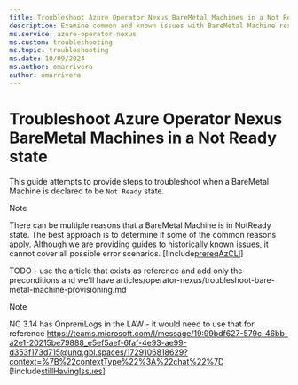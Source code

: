```yaml
---
title: Troubleshoot Azure Operator Nexus BareMetal Machines in a Not Ready state
description: Examine common and known issues with BareMetal Machine resources.
ms.service: azure-operator-nexus
ms.custom: troubleshooting
ms.topic: troubleshooting
ms.date: 10/09/2024
ms.author: omarrivera
author: omarrivera
---
```


# Troubleshoot Azure Operator Nexus BareMetal Machines in a Not Ready state

This guide attempts to provide steps to troubleshoot when a BareMetal Machine is declared to be `Not Ready` state.

> [!NOTE]
> There can be multiple reasons that a BareMetal Machine is in NotReady state.
> The best approach is to determine if some of the common reasons apply.
> Although we are providing guides to historically known issues, it cannot cover all possible error scenarios.
[!include[prereqAzCLI](./includes/prereq-az-cli.md)]


TODO - use the article that exists as reference and add only the preconditions and we'll have
articles/operator-nexus/troubleshoot-bare-metal-machine-provisioning.md

>[!NOTE]
> NC 3.14 has OnpremLogs in the LAW - it would need to use that for reference https://teams.microsoft.com/l/message/19:99bdf627-579c-46bb-a2e1-20215be79888_e5ef5aef-6faf-4e93-ae99-d353f173d715@unq.gbl.spaces/1729106818629?context=%7B%22contextType%22%3A%22chat%22%7D
[!include[stillHavingIssues](./includes/contact-support.md)]